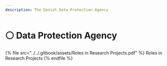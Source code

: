 ```yaml
---
description: The Danish Data Protection Agency
---
```


# ⚪ Data Protection Agency

{% file src="../../.gitbook/assets/Roles in Research Projects.pdf" %}
Roles in Research Projects
{% endfile %}
